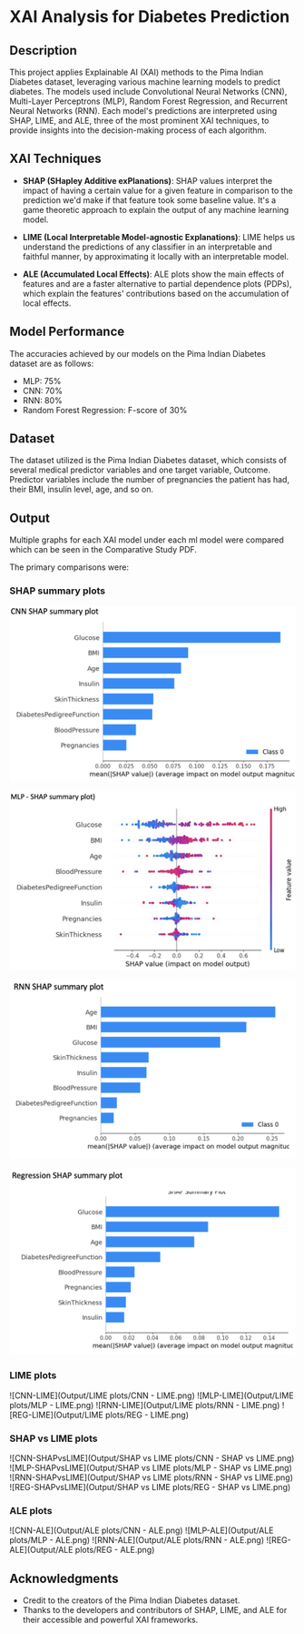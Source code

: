 # XAI Analysis for Diabetes Prediction

## Description
This project applies Explainable AI (XAI) methods to the Pima Indian Diabetes dataset, leveraging various machine learning models to predict diabetes. The models used include Convolutional Neural Networks (CNN), Multi-Layer Perceptrons (MLP), Random Forest Regression, and Recurrent Neural Networks (RNN). Each model's predictions are interpreted using SHAP, LIME, and ALE, three of the most prominent XAI techniques, to provide insights into the decision-making process of each algorithm.

## XAI Techniques
- **SHAP (SHapley Additive exPlanations)**: SHAP values interpret the impact of having a certain value for a given feature in comparison to the prediction we'd make if that feature took some baseline value. It's a game theoretic approach to explain the output of any machine learning model.
  
- **LIME (Local Interpretable Model-agnostic Explanations)**: LIME helps us understand the predictions of any classifier in an interpretable and faithful manner, by approximating it locally with an interpretable model.
  
- **ALE (Accumulated Local Effects)**: ALE plots show the main effects of features and are a faster alternative to partial dependence plots (PDPs), which explain the features' contributions based on the accumulation of local effects.

## Model Performance
The accuracies achieved by our models on the Pima Indian Diabetes dataset are as follows:
- MLP: 75%
- CNN: 70%
- RNN: 80%
- Random Forest Regression: F-score of 30%

## Dataset
The dataset utilized is the Pima Indian Diabetes dataset, which consists of several medical predictor variables and one target variable, Outcome. Predictor variables include the number of pregnancies the patient has had, their BMI, insulin level, age, and so on.

## Output
Multiple graphs for each XAI model under each ml model were compared which can be seen in the Comparative Study PDF.

The primary comparisons were:

### SHAP summary plots 
<p align="center">
<img src="Output/SHAP summary plots/CNN - SHAP summary.png"Title" "/>
</p>
<p align="center">
<img src="Output/SHAP summary plots/MLP - SHAP summary.png"Title" "/>
</p>
<p align="center">
<img src="Output/SHAP summary plots/RNN - SHAP summary.png"Title" "/>
</p>
<p align="center">
<img src="Output/SHAP summary plots/REG - SHAP summary.png"Title" "/>
</p>

### LIME plots

![CNN-LIME](Output/LIME plots/CNN - LIME.png)
![MLP-LIME](Output/LIME plots/MLP - LIME.png)
![RNN-LIME](Output/LIME plots/RNN - LIME.png)
![REG-LIME](Output/LIME plots/REG - LIME.png)

### SHAP vs LIME plots
![CNN-SHAPvsLIME](Output/SHAP vs LIME plots/CNN - SHAP vs LIME.png)
![MLP-SHAPvsLIME](Output/SHAP vs LIME plots/MLP - SHAP vs LIME.png)
![RNN-SHAPvsLIME](Output/SHAP vs LIME plots/RNN - SHAP vs LIME.png)
![REG-SHAPvsLIME](Output/SHAP vs LIME plots/REG - SHAP vs LIME.png)

### ALE plots
![CNN-ALE](Output/ALE plots/CNN - ALE.png)
![MLP-ALE](Output/ALE plots/MLP - ALE.png)
![RNN-ALE](Output/ALE plots/RNN - ALE.png)
![REG-ALE](Output/ALE plots/REG - ALE.png)

## Acknowledgments
- Credit to the creators of the Pima Indian Diabetes dataset.
- Thanks to the developers and contributors of SHAP, LIME, and ALE for their accessible and powerful XAI frameworks.
